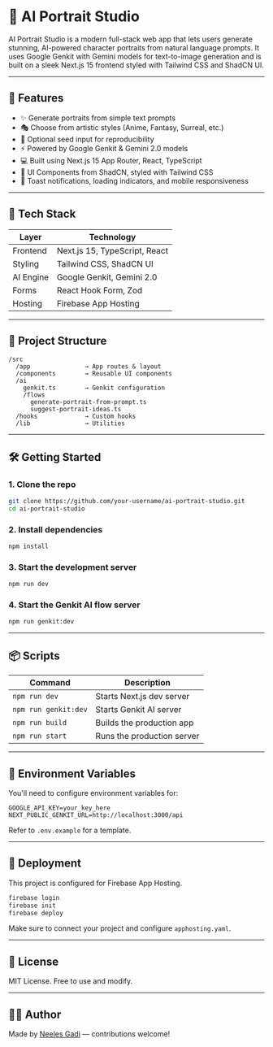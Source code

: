 # 🎨 AI Portrait Studio

AI Portrait Studio is a modern full-stack web app that lets users generate stunning, AI-powered character portraits from natural language prompts. It uses Google Genkit with Gemini models for text-to-image generation and is built on a sleek Next.js 15 frontend styled with Tailwind CSS and ShadCN UI.

---

## 🚀 Features

- ✨ Generate portraits from simple text prompts
- 🎭 Choose from artistic styles (Anime, Fantasy, Surreal, etc.)
- 🎲 Optional seed input for reproducibility
- ⚡ Powered by Google Genkit & Gemini 2.0 models
- 💻 Built using Next.js 15 App Router, React, TypeScript
- 🎨 UI Components from ShadCN, styled with Tailwind CSS
- 🔔 Toast notifications, loading indicators, and mobile responsiveness

---

## 🧱 Tech Stack

| Layer       | Technology                     |
|------------|---------------------------------|
| Frontend   | Next.js 15, TypeScript, React   |
| Styling    | Tailwind CSS, ShadCN UI         |
| AI Engine  | Google Genkit, Gemini 2.0       |
| Forms      | React Hook Form, Zod            |
| Hosting    | Firebase App Hosting            |

---

## 📁 Project Structure

```
/src
  /app               → App routes & layout
  /components        → Reusable UI components
  /ai
    genkit.ts        → Genkit configuration
    /flows
      generate-portrait-from-prompt.ts
      suggest-portrait-ideas.ts
  /hooks             → Custom hooks
  /lib               → Utilities
```

---

## 🛠️ Getting Started

### 1. Clone the repo
```bash
git clone https://github.com/your-username/ai-portrait-studio.git
cd ai-portrait-studio
```

### 2. Install dependencies
```bash
npm install
```

### 3. Start the development server
```bash
npm run dev
```

### 4. Start the Genkit AI flow server
```bash
npm run genkit:dev
```

---

## 📦 Scripts

| Command              | Description                        |
|----------------------|------------------------------------|
| `npm run dev`        | Starts Next.js dev server          |
| `npm run genkit:dev` | Starts Genkit AI server            |
| `npm run build`      | Builds the production app          |
| `npm run start`      | Runs the production server         |

---

## 🔐 Environment Variables

You'll need to configure environment variables for:

```
GOOGLE_API_KEY=your_key_here
NEXT_PUBLIC_GENKIT_URL=http://localhost:3000/api
```

Refer to `.env.example` for a template.

---

## 🚀 Deployment

This project is configured for Firebase App Hosting.

```bash
firebase login
firebase init
firebase deploy
```

Make sure to connect your project and configure `apphosting.yaml`.

---

## 📄 License

MIT License. Free to use and modify.

---

## 👨‍💻 Author

Made by [Neeles Gadi](https://github.com/neelesh-gadi) — contributions welcome!
